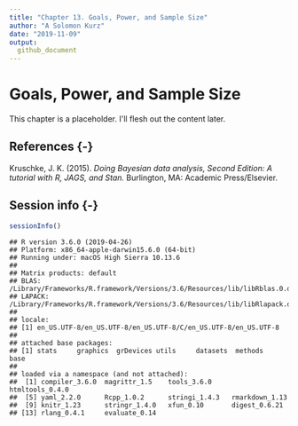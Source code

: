 ```yaml
---
title: "Chapter 13. Goals, Power, and Sample Size"
author: "A Solomon Kurz"
date: "2019-11-09"
output:
  github_document
---
```


# Goals, Power, and Sample Size

This chapter is a placeholder. I'll flesh out the content later.

## References {-}

Kruschke, J. K. (2015). *Doing Bayesian data analysis, Second Edition: A tutorial with R, JAGS, and Stan.* Burlington, MA: Academic Press/Elsevier.

## Session info {-}


```r
sessionInfo()
```

```
## R version 3.6.0 (2019-04-26)
## Platform: x86_64-apple-darwin15.6.0 (64-bit)
## Running under: macOS High Sierra 10.13.6
## 
## Matrix products: default
## BLAS:   /Library/Frameworks/R.framework/Versions/3.6/Resources/lib/libRblas.0.dylib
## LAPACK: /Library/Frameworks/R.framework/Versions/3.6/Resources/lib/libRlapack.dylib
## 
## locale:
## [1] en_US.UTF-8/en_US.UTF-8/en_US.UTF-8/C/en_US.UTF-8/en_US.UTF-8
## 
## attached base packages:
## [1] stats     graphics  grDevices utils     datasets  methods   base     
## 
## loaded via a namespace (and not attached):
##  [1] compiler_3.6.0  magrittr_1.5    tools_3.6.0     htmltools_0.4.0
##  [5] yaml_2.2.0      Rcpp_1.0.2      stringi_1.4.3   rmarkdown_1.13 
##  [9] knitr_1.23      stringr_1.4.0   xfun_0.10       digest_0.6.21  
## [13] rlang_0.4.1     evaluate_0.14
```

